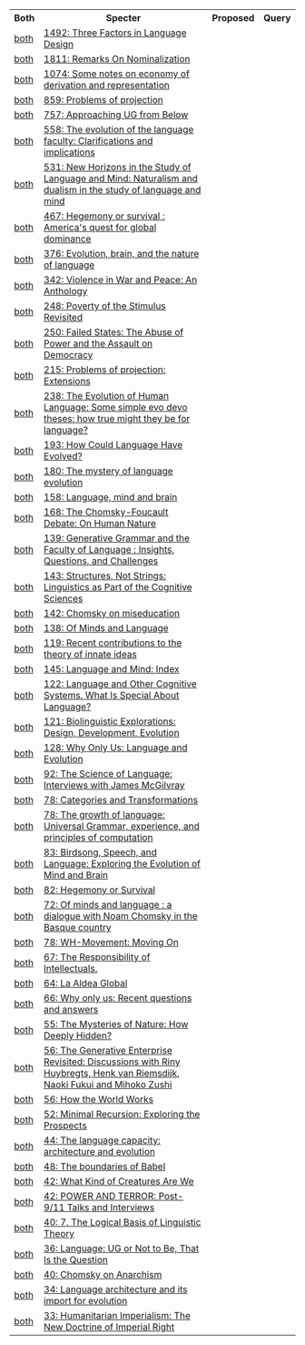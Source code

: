 <html><table><tr>
<th>Both</th>
<th>Specter</th>
<th>Proposed</th>
<th>Query</th>
</tr>
<tr>
<td><a href="both/14954986.md">both</a></td>
<td><a href="https://www.semanticscholar.org/paper/4ae45ba21f294566d55b9149185425e1f7cc2a60">1492: Three Factors in Language Design</a></td>
</tr>
<tr>
<td><a href="both/118321217.md">both</a></td>
<td><a href="https://www.semanticscholar.org/paper/a341279eab673f136a1f3347eed49c3d3ef07820">1811: Remarks On Nominalization</a></td>
</tr>
<tr>
<td><a href="both/53691221.md">both</a></td>
<td><a href="https://www.semanticscholar.org/paper/4130822d3e08cb3a90bacc7327887277444fc51b">1074: Some notes on economy of derivation and representation</a></td>
</tr>
<tr>
<td><a href="both/3060970.md">both</a></td>
<td><a href="https://www.semanticscholar.org/paper/3ba496ba10a184d5bc6e7ae36a10685702d287a1">859: Problems of projection</a></td>
</tr>
<tr>
<td><a href="both/54597610.md">both</a></td>
<td><a href="https://www.semanticscholar.org/paper/b21a4e384888b30d92ec38f602117c26b998b254">757: Approaching UG from Below</a></td>
</tr>
<tr>
<td><a href="both/903932.md">both</a></td>
<td><a href="https://www.semanticscholar.org/paper/eda6ad74daa02349feba9c63dc2cf22eece60f90">558: The evolution of the language faculty: Clarifications and implications</a></td>
</tr>
<tr>
<td><a href="both/142683777.md">both</a></td>
<td><a href="https://www.semanticscholar.org/paper/42a623f2660056242e88ea0488bb10058575737c">531: New Horizons in the Study of Language and Mind: Naturalism and dualism in the study of language and mind</a></td>
</tr>
<tr>
<td><a href="both/154369131.md">both</a></td>
<td><a href="https://www.semanticscholar.org/paper/4bfa1d373a947939ec19f507440319078ffd2c73">467: Hegemony or survival : America's quest for global dominance</a></td>
</tr>
<tr>
<td><a href="both/14945508.md">both</a></td>
<td><a href="https://www.semanticscholar.org/paper/73844232e003f7e4c8c51653a747ca4d55fcdfde">376: Evolution, brain, and the nature of language</a></td>
</tr>
<tr>
<td><a href="both/158483520.md">both</a></td>
<td><a href="https://www.semanticscholar.org/paper/4e60021cf562d9efa0d06632e6dbe5de50852005">342: Violence in War and Peace: An Anthology</a></td>
</tr>
<tr>
<td><a href="both/2799578.md">both</a></td>
<td><a href="https://www.semanticscholar.org/paper/ed48fcf08cbfd340568a50302223abf3a2ebf2c6">248: Poverty of the Stimulus Revisited</a></td>
</tr>
<tr>
<td><a href="both/152364843.md">both</a></td>
<td><a href="https://www.semanticscholar.org/paper/599ce93e10b603ef52ca62dc2bbc719b5c78871d">250: Failed States: The Abuse of Power and the Assault on Democracy</a></td>
</tr>
<tr>
<td><a href="both/64400982.md">both</a></td>
<td><a href="https://www.semanticscholar.org/paper/10eedf5b5bfe15e9ca1d599a38c3fbcb6ea69d9b">215: Problems of projection: Extensions</a></td>
</tr>
<tr>
<td><a href="both/119853463.md">both</a></td>
<td><a href="https://www.semanticscholar.org/paper/1da0a23dd32ee3171d3eaa5ba80d09811313208a">238: The Evolution of Human Language: Some simple evo devo theses: how true might they be for language?</a></td>
</tr>
<tr>
<td><a href="both/215780313.md">both</a></td>
<td><a href="https://www.semanticscholar.org/paper/cffb99a8831443305410aee9035410146033ae37">193: How Could Language Have Evolved?</a></td>
</tr>
<tr>
<td><a href="both/215533672.md">both</a></td>
<td><a href="https://www.semanticscholar.org/paper/42e26e1dd05e6eb2ea203b3594036c831e3611fe">180: The mystery of language evolution</a></td>
</tr>
<tr>
<td><a href="both/22761576.md">both</a></td>
<td><a href="https://www.semanticscholar.org/paper/7ab924bf937fc810cd15238096a1f7c0a1fb8fef">158: Language, mind and brain</a></td>
</tr>
<tr>
<td><a href="both/152412060.md">both</a></td>
<td><a href="https://www.semanticscholar.org/paper/846e0e0c16c580e638d1d3e3a712855b0b8a3781">168: The Chomsky-Foucault Debate: On Human Nature</a></td>
</tr>
<tr>
<td><a href="both/109934424.md">both</a></td>
<td><a href="https://www.semanticscholar.org/paper/a4415c70e08de76457921c6335b73d3061b228a6">139: Generative Grammar and the Faculty of Language : Insights, Questions, and Challenges</a></td>
</tr>
<tr>
<td><a href="both/3648651.md">both</a></td>
<td><a href="https://www.semanticscholar.org/paper/6f2fabcccf53d52b00f344c7e78350a6b9bfdd0a">143: Structures, Not Strings: Linguistics as Part of the Cognitive Sciences</a></td>
</tr>
<tr>
<td><a href="both/144049406.md">both</a></td>
<td><a href="https://www.semanticscholar.org/paper/4d43eda174e0c85bceed09b8790240bd74dc3621">142: Chomsky on miseducation</a></td>
</tr>
<tr>
<td><a href="both/142939978.md">both</a></td>
<td><a href="https://www.semanticscholar.org/paper/f990094bf624b1a9b6b7ffbf3a909bd44b76b05b">138: Of Minds and Language</a></td>
</tr>
<tr>
<td><a href="both/46957101.md">both</a></td>
<td><a href="https://www.semanticscholar.org/paper/2b6f0530268c95df0e9ca474b3178381463425ea">119: Recent contributions to the theory of innate ideas</a></td>
</tr>
<tr>
<td><a href="both/141897990.md">both</a></td>
<td><a href="https://www.semanticscholar.org/paper/81e96d140d04347d417400c08597377e4ab81e54">145: Language and Mind: Index</a></td>
</tr>
<tr>
<td><a href="both/122866773.md">both</a></td>
<td><a href="https://www.semanticscholar.org/paper/7b220945d96277d86fffadc23e08304a4ea3acf3">122: Language and Other Cognitive Systems. What Is Special About Language?</a></td>
</tr>
<tr>
<td><a href="both/144566546.md">both</a></td>
<td><a href="https://www.semanticscholar.org/paper/302f4ad9491108751400e936bab48e77dc7dab0c">121: Biolinguistic Explorations: Design, Development, Evolution</a></td>
</tr>
<tr>
<td><a href="both/148068080.md">both</a></td>
<td><a href="https://www.semanticscholar.org/paper/08e6297a095b2909997b9357fc91b924400b96c6">128: Why Only Us: Language and Evolution</a></td>
</tr>
<tr>
<td><a href="both/141656043.md">both</a></td>
<td><a href="https://www.semanticscholar.org/paper/691348ccda80c5c42f0f11bc6ff4fbc9279e0cb6">92: The Science of Language: Interviews with James McGilvray</a></td>
</tr>
<tr>
<td><a href="both/156654687.md">both</a></td>
<td><a href="https://www.semanticscholar.org/paper/80bb8ad68486307018c2ab69834e4ec1a1c46f94">78: Categories and Transformations</a></td>
</tr>
<tr>
<td><a href="both/27614932.md">both</a></td>
<td><a href="https://www.semanticscholar.org/paper/a5fee620379c246a86d95843114f1684f65b7bbf">78: The growth of language: Universal Grammar, experience, and principles of computation</a></td>
</tr>
<tr>
<td><a href="both/142850136.md">both</a></td>
<td><a href="https://www.semanticscholar.org/paper/99a0677a7c03ee4ecf89b904c98d07d99128534f">83: Birdsong, Speech, and Language: Exploring the Evolution of Mind and Brain</a></td>
</tr>
<tr>
<td><a href="both/158566552.md">both</a></td>
<td><a href="https://www.semanticscholar.org/paper/280428df905d8e82e31eb140f4efe77ad9bcc0f9">82: Hegemony or Survival</a></td>
</tr>
<tr>
<td><a href="both/60450039.md">both</a></td>
<td><a href="https://www.semanticscholar.org/paper/415b556228ac760f9154a9bd72a4f8abdf9b6889">72: Of minds and language : a dialogue with Noam Chomsky in the Basque country</a></td>
</tr>
<tr>
<td><a href="both/56827103.md">both</a></td>
<td><a href="https://www.semanticscholar.org/paper/c14df1fbabade855e366faea0f241fb40567143d">78: WH-Movement: Moving On</a></td>
</tr>
<tr>
<td><a href="both/51619391.md">both</a></td>
<td><a href="https://www.semanticscholar.org/paper/e1320d9e182d6d177775c3e7febbe90da2e96850">67: The Responsibility of Intellectuals.</a></td>
</tr>
<tr>
<td><a href="both/128748555.md">both</a></td>
<td><a href="https://www.semanticscholar.org/paper/58a1060a489cc50451d63863a62d3fb4fa9d7725">64: La Aldea Global</a></td>
</tr>
<tr>
<td><a href="both/53197715.md">both</a></td>
<td><a href="https://www.semanticscholar.org/paper/f902c3e99a8e210b9a7b4e6cf4dabcdefe6be3a8">66: Why only us: Recent questions and answers</a></td>
</tr>
<tr>
<td><a href="both/148339459.md">both</a></td>
<td><a href="https://www.semanticscholar.org/paper/733642ee56bb379deb03108dbc9d33c09ef74d24">55: The Mysteries of Nature: How Deeply Hidden?</a></td>
</tr>
<tr>
<td><a href="both/142064855.md">both</a></td>
<td><a href="https://www.semanticscholar.org/paper/802bc4fcf15bb85e69a175a32815dc3a82911adc">56: The Generative Enterprise Revisited: Discussions with Riny Huybregts, Henk van Riemsdijk, Naoki Fukui and Mihoko Zushi</a></td>
</tr>
<tr>
<td><a href="both/142039531.md">both</a></td>
<td><a href="https://www.semanticscholar.org/paper/b144b4f2e4804c99937374204d03ccef2acb1114">56: How the World Works</a></td>
</tr>
<tr>
<td><a href="both/117429172.md">both</a></td>
<td><a href="https://www.semanticscholar.org/paper/b99559329efd8f91aae88343f247f093c4e4975c">52: Minimal Recursion: Exploring the Prospects</a></td>
</tr>
<tr>
<td><a href="both/1775772.md">both</a></td>
<td><a href="https://www.semanticscholar.org/paper/eea61d076bb155b822dcbc7077563ccce719a0c6">44: The language capacity: architecture and evolution</a></td>
</tr>
<tr>
<td><a href="both/148139453.md">both</a></td>
<td><a href="https://www.semanticscholar.org/paper/3a92df96a33597f700f2f6af8deb2a35075b26ae">48: The boundaries of Babel</a></td>
</tr>
<tr>
<td><a href="both/170126427.md">both</a></td>
<td><a href="https://www.semanticscholar.org/paper/f00ddc4b7147f602b5f2d004db1fe46f9e5aa94f">42: What Kind of Creatures Are We</a></td>
</tr>
<tr>
<td><a href="both/152485954.md">both</a></td>
<td><a href="https://www.semanticscholar.org/paper/ba625687ae869032016147a2cceecb905e7f15a9">42: POWER AND TERROR: Post-9/11 Talks and Interviews</a></td>
</tr>
<tr>
<td><a href="both/124220079.md">both</a></td>
<td><a href="https://www.semanticscholar.org/paper/76d31f4b17a6d5ab399283b0aa3daec1c14d2776">40: 7. The Logical Basis of Linguistic Theory</a></td>
</tr>
<tr>
<td><a href="both/215780435.md">both</a></td>
<td><a href="https://www.semanticscholar.org/paper/6d8eb081d01b2c5a25a3542a334a2f907b7f481e">36: Language: UG or Not to Be, That Is the Question</a></td>
</tr>
<tr>
<td><a href="both/152563744.md">both</a></td>
<td><a href="https://www.semanticscholar.org/paper/8620f71b7a250421c4137016bb75b6128c1283b6">40: Chomsky on Anarchism</a></td>
</tr>
<tr>
<td><a href="both/11256698.md">both</a></td>
<td><a href="https://www.semanticscholar.org/paper/1b01a48f4e9fa7b7e0edb7165ddc2c6fbd678f9f">34: Language architecture and its import for evolution</a></td>
</tr>
<tr>
<td><a href="both/144156729.md">both</a></td>
<td><a href="https://www.semanticscholar.org/paper/3e2e4403a2d8b9a33581e1ff6e13c3b74666471c">33: Humanitarian Imperialism: The New Doctrine of Imperial Right</a></td>
</tr>
</table></html>
